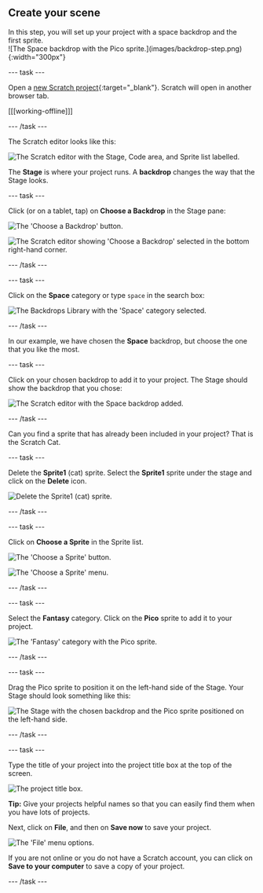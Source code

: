 ## Create your scene

<div style="display: flex; flex-wrap: wrap">
<div style="flex-basis: 200px; flex-grow: 1; margin-right: 15px;">
In this step, you will set up your project with a space backdrop and the first sprite. 
</div>
<div>
![The Space backdrop with the Pico sprite.](images/backdrop-step.png){:width="300px"}
</div>
</div>

--- task ---

Open a [new Scratch project](http://rpf.io/scratch-new){:target="_blank"}. Scratch will open in another browser tab.

[[[working-offline]]]

--- /task ---

The Scratch editor looks like this:

![The Scratch editor with the Stage, Code area, and Sprite list labelled.](images/scratch-interface.png)

The **Stage** is where your project runs. A **backdrop** changes the way that the Stage looks.

--- task ---

Click (or on a tablet, tap) on **Choose a Backdrop** in the Stage pane:

![The 'Choose a Backdrop' button.](images/backdrop-button.png)

![The Scratch editor showing 'Choose a Backdrop' selected in the bottom right-hand corner.](images/choose-a-backdrop.png)

--- /task ---

--- task ---

Click on the **Space** category or type `space` in the search box:

![The Backdrops Library with the 'Space' category selected.](images/space-backdrops.png)

--- /task ---

In our example, we have chosen the **Space** backdrop, but choose the one that you like the most.

--- task ---

Click on your chosen backdrop to add it to your project. The Stage should show the backdrop that you chose:

![The Scratch editor with the Space backdrop added.](images/inserted-backdrop.png)

--- /task ---

Can you find a sprite that has already been included in your project? That is the Scratch Cat.

--- task ---

Delete the **Sprite1** (cat) sprite. Select the **Sprite1** sprite under the stage and click on the **Delete** icon.

![Delete the Sprite1 (cat) sprite.](images/delete-sprite.png)

--- /task ---

--- task ---

Click on **Choose a Sprite** in the Sprite list.

![The 'Choose a Sprite' button.](images/sprite-button.png)

![The 'Choose a Sprite' menu.](images/choose-a-sprite.png)

--- /task ---

--- task ---

Select the **Fantasy** category. Click on the **Pico** sprite to add it to your project.

![The 'Fantasy' category with the Pico sprite.](images/fantasy-pico.png)

--- /task ---

--- task ---

Drag the Pico sprite to position it on the left-hand side of the Stage. Your Stage should look something like this:

![The Stage with the chosen backdrop and the Pico sprite positioned on the left-hand side.](images/pico-on-stage.png)

--- /task ---

--- task ---

Type the title of your project into the project title box at the top of the screen.

![The project title box.](images/project-name.png)

**Tip:** Give your projects helpful names so that you can easily find them when you have lots of projects. 

Next, click on **File**, and then on **Save now** to save your project.

![The 'File' menu options.](images/file-menu.png)

If you are not online or you do not have a Scratch account, you can click on **Save to your computer** to save a copy of your project.

--- /task ---

